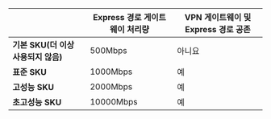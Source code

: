 |                                     | **Express 경로 게이트웨이 처리량** | **VPN 게이트웨이 및 Express 경로 공존**|
|-------------------------------------|-------------------------------------|-----------------------------------------|
| **기본 SKU(더 이상 사용되지 않음)**          |  500Mbps                           | 아니요   |
| **표준 SKU**                    | 1000Mbps                           | 예  |
| **고성능 SKU**            | 2000Mbps                           | 예  |
| **초고성능 SKU**           | 10000Mbps                          | 예  |

<!--HONumber=Oct16_HO2-->


